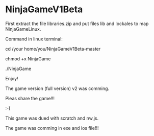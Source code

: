 # NinjaGameV1Beta



First extract the file libraries.zip and put files lib and lockales to map NinjaGameLinux.

Command in linux terminal:                                        
                                                                  
cd /your home/you/NinjaGameV1Beta-master         
                                                                  
chmod +x NinjaGame                                                
                                                                  
./NinjaGame                                                       
                                                                  


Enjoy!

The game version (full version) v2 was comming.

Pleas share the game!!!

:-)

This game was dued with scratch and nw.js.

The game was comming in exe and ios file!!!
